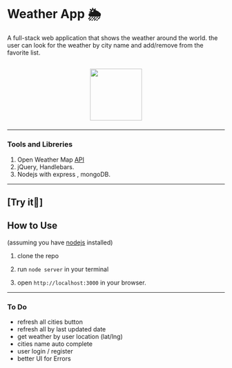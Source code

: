 # Weather App 🌦

A full-stack web application that shows the weather around the world.
the user can look for the weather by city name and add/remove from the favorite list.

## <p align="center"><img src="https://res.cloudinary.com/dnngdbnuq/image/upload/v1612435745/Screen_Shot_2021-02-04_at_12.47.17_PM_arh0ag.png" width="120" /></p>


---

### Tools and Libreries

1. Open Weather Map [API](https://openweathermap.org/api)
2. jQuery, Handlebars.
3. Nodejs with express , mongoDB.

---

## [Try it🍿]

## How to Use

(assuming you have [nodejs](https://nodejs.org/en/) installed)

1. clone the repo

2. run `node server` in your terminal

3. open `http://localhost:3000` in your browser.

---

### To Do

- refresh all cities button
- refresh all by last updated date
- get weather by user location (lat/lng)
- cities name auto complete
- user login / register
- better UI for Errors





